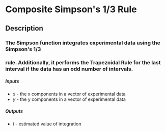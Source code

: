 # Composite Simpson's 1/3 Rule 
## Description
### The Simpson function integrates experimental data using the Simpson's 1/3
### rule. Additionally, it performs the Trapezoidal Rule for the last interval if the data has an odd number of intervals.

##### Inputs
* *x* - the x components in a vector of experimental data
* *y* - the y components in a vector of experimental data

##### Outputs
* *I* - estimated value of integration
